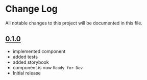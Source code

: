# Change Log

All notable changes to this project will be documented in this file.

## [0.1.0](https://github.com/code-dot-org/code-dot-org/pull/57195)
* implemented component
* added tests
* added storybook
* component is now ```Ready for Dev```
* Initial release
